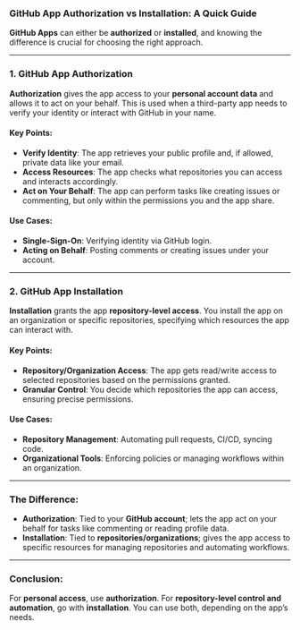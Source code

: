 ### GitHub App Authorization vs Installation: A Quick Guide

**GitHub Apps** can either be **authorized** or **installed**, and knowing the difference is crucial for choosing the right approach.

---

### 1. **GitHub App Authorization**

**Authorization** gives the app access to your **personal account data** and allows it to act on your behalf. This is used when a third-party app needs to verify your identity or interact with GitHub in your name.

#### Key Points:

- **Verify Identity**: The app retrieves your public profile and, if allowed, private data like your email.
- **Access Resources**: The app checks what repositories you can access and interacts accordingly.
- **Act on Your Behalf**: The app can perform tasks like creating issues or commenting, but only within the permissions you and the app share.

#### Use Cases:

- **Single-Sign-On**: Verifying identity via GitHub login.
- **Acting on Behalf**: Posting comments or creating issues under your account.

---

### 2. **GitHub App Installation**

**Installation** grants the app **repository-level access**. You install the app on an organization or specific repositories, specifying which resources the app can interact with.

#### Key Points:

- **Repository/Organization Access**: The app gets read/write access to selected repositories based on the permissions granted.
- **Granular Control**: You decide which repositories the app can access, ensuring precise permissions.

#### Use Cases:

- **Repository Management**: Automating pull requests, CI/CD, syncing code.
- **Organizational Tools**: Enforcing policies or managing workflows within an organization.

---

### The Difference:

- **Authorization**: Tied to your **GitHub account**; lets the app act on your behalf for tasks like commenting or reading profile data.
- **Installation**: Tied to **repositories/organizations**; gives the app access to specific resources for managing repositories and automating workflows.

---

### Conclusion:

For **personal access**, use **authorization**. For **repository-level control and automation**, go with **installation**. You can use both, depending on the app’s needs.

